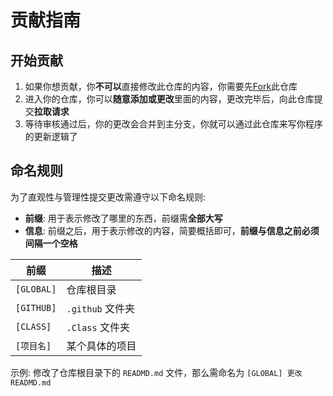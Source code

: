 # 贡献指南

## 开始贡献

1. 如果你想贡献，你**不可以**直接修改此仓库的内容，你需要先[Fork](https://github.com/isHuaMouRen/UpdateService/fork)此仓库
2. 进入你的仓库，你可以**随意添加或更改**里面的内容，更改完毕后，向此仓库提交**拉取请求**
3. 等待审核通过后，你的更改会合并到主分支，你就可以通过此仓库来写你程序的更新逻辑了

## 命名规则
为了直观性与管理性提交更改需遵守以下命名规则:

- **前缀**: 用于表示修改了哪里的东西，前缀需**全部大写**
- **信息**: 前缀之后，用于表示修改的内容，简要概括即可，**前缀与信息之前必须间隔一个空格**

|前缀|描述|
|-|-|
|`[GLOBAL]`|仓库根目录|
|`[GITHUB]`|`.github` 文件夹|
|`[CLASS]`|`.Class` 文件夹|
|`[项目名]`|某个具体的项目|

示例: 修改了仓库根目录下的 `READMD.md` 文件，那么需命名为 `[GLOBAL] 更改READMD.md`